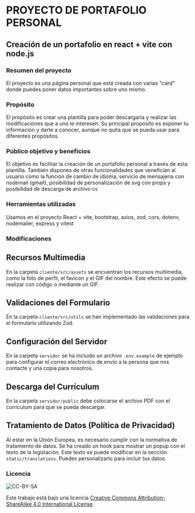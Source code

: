 
# PROYECTO DE PORTAFOLIO PERSONAL

## Creación de un portafolio en react + vite con node.js

### Resumen del proyecto

El proyecto es una página personal que está creada con varias "card" donde puedes poner datos importantes sobre uno mismo.

### Propósito

El propósito es crear una plantilla para poder descargarla y realizar las modificaciones que a uno le interesen. Su principal propósito es exponer tu información y darte a conocer, aunque no quita que se pueda usar para diferentes propósitos.

### Público objetivo y beneficios

El objetivo es facilitar la creación de un portafolio personal a traves de esta plantilla. También dispones de otras funcionalidades que venefician al usuario como la función de cambio de idioma, servicio de mensajeria con nodemail (gmail), posibilidad de personalización de svg con props y posibilidad de descarga de archivo cv

### Herramientas utilizadas
Usamos en el proyecto React + vite, bootstrap, axios, zod, cors, dotenv, nodemailer, express y vitest

### Modificaciones
## Recursos Multimedia
En la carpeta `cliente/src/assets` se encuentran los recursos multimedia, como la foto de perfil, el favicon y el GIF del nombre. Este efecto se puede realizar con código o mediante un GIF.

## Validaciones del Formulario
En la carpeta `cliente/src/utils` se han implementado las validaciones para el formulario utilizando Zod.

## Configuración del Servidor
En la carpeta `servidor` se ha incluido un archivo `.env.example` de ejemplo para configurar el correo electrónico de envío a la persona que nos contacte y una copia para nosotros.

## Descarga del Currículum
En la carpeta `servidor/public` debe colocarse el archivo PDF con el currículum para que se pueda descargar.

## Tratamiento de Datos (Política de Privacidad)
Al estar en la Unión Europea, es necesario cumplir con la normativa de tratamiento de datos. Se ha creado un hook para mostrar un popup con el texto de la legislación. Este texto se puede modificar en la sección `static/translations`. Puedes personalizarlo para incluir tus datos.

### Licencia

![CC-BY-SA](./Portafolio/client/src/assets/by-sa.svg)

Este trabajo está bajo una licencia [Creative Commons Attribution-ShareAlike 4.0 International License](https://creativecommons.org/licenses/by-sa/4.0/deed.es).